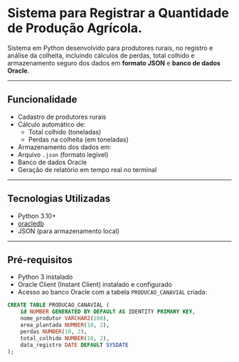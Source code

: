 #  Sistema para Registrar a Quantidade de Produção Agrícola.

Sistema em Python desenvolvido para produtores rurais, no registro e análise da colheita, incluindo cálculos de perdas, total colhido e armazenamento seguro dos dados em **formato JSON** e **banco de dados Oracle**.

---

##  Funcionalidade

- Cadastro de produtores rurais
- Cálculo automático de:
  - Total colhido (toneladas)
  - Perdas na colheita (em toneladas)
-  Armazenamento dos dados em:
  - Arquivo `.json` (formato legível)
  - Banco de dados Oracle
-  Geração de relatório em tempo real no terminal

---

##  Tecnologias Utilizadas

- Python 3.10+
- [oracledb](https://pypi.org/project/oracledb/) 
- JSON (para armazenamento local)

---

## Pré-requisitos

- Python 3 instalado
- Oracle Client (Instant Client) instalado e configurado
- Acesso ao banco Oracle com a tabela `PRODUCAO_CANAVIAL` criada:
  
```sql
CREATE TABLE PRODUCAO_CANAVIAL (
    id NUMBER GENERATED BY DEFAULT AS IDENTITY PRIMARY KEY,
    nome_produtor VARCHAR2(100),
    area_plantada NUMBER(10, 2),
    perdas NUMBER(10, 2),
    total_colhido NUMBER(10, 2),
    data_registro DATE DEFAULT SYSDATE
);
